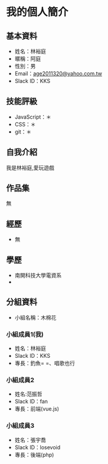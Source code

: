 # 我的個人簡介

## 基本資料
- 姓名：林裕庭
- 暱稱：阿庭
- 性別：男
- Email：age2011320@yahoo.com.tw
- Slack ID：KKS

## 技能評級
- JavaScript：＊
- CSS：＊
- git：＊

## 自我介紹
我是林裕庭,愛玩遊戲

## 作品集
無

## 經歷
- 無

## 學歷
- 南開科技大學電資系
- 

## 分組資料
- 小組名稱：木棉花

### 小組成員1(我)
- 姓名：林裕庭
- Slack ID：KKS
- 專長：釣魚= =、唱歌也行

### 小組成員2
- 姓名:范振哲
- Slack ID：fan
- 專長：前端(vue.js)

### 小組成員3
- 姓名：張宇喬
- Slack ID：losevoid
- 專長：後端(php)
